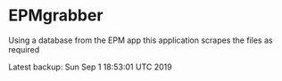 # EPMgrabber
Using a database from the EPM app this application scrapes the files as required


Latest backup: Sun Sep 1 18:53:01 UTC 2019
